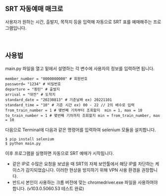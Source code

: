 ## SRT 자동예매 매크로

사용자가 원하는 시간, 출발지, 목적지 등을 입력해 자동으로 SRT 표를 예매해주는 프로그램입니다.<br/><br/><br/>

## 사용법

main.py 파일을 열고 밑에서 설명하는 각 변수에 사용자의 정보를 입력하면 됩니다.<br/>

```
member_number = "0000000000" # 회원번호
password= "1234" # 비밀번호
departure = "동탄" # 출발지
arrival = "대전" # 도착지
standard_date = "20230813" # 기준날짜 ex) 20221101
standard_time = "10" # 기준 시간 ex) 00 - 22 // 2의 배수로 입력
from_train_number = 1 # 몇번째 기차부터 조회할지  min = 1, max = 10
to_train_number = 1 # 몇번째 기차까지 조회할지 min = from_train_number, max = 10

```

다음으로 Terminal에 다음과 같은 명령어를 입력하여 selenium 모듈을 설치합니다.

```
$ pip install selenium
$ python main.py
```

이후 프로그램을 실행하면 자동으로 SRT 예매가 시작됩니다.

- 같은 IP로 수많은 요청을 보냈을 때 SRT의 자체 보안툴에서 해당 IP를 차단하는 케이스가 감지되었습니다. 이러한 현상을 방지하기 위해 VPN 사용 환경을 권장합니다.
- 반드시 본인이 사용하는 크롬 버전에 맞는 chromedriver.exe 파일을 사용하여야 합니다. (v103.0.5060.53 테스트 완료)